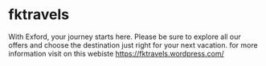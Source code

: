 # fktravels
With Exford, your journey starts here. Please be sure to explore all our offers and choose the destination just right for your next vacation. 
for more information visit on this webiste https://fktravels.wordpress.com/
